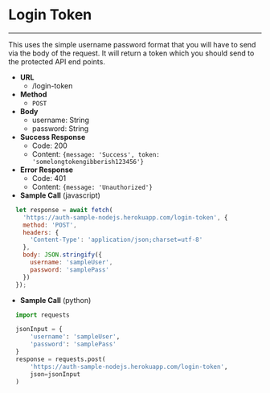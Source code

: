 # Login Token

----
This uses the simple username password format that you will have to send via the body of the request.
It will return a token which you should send to the protected API end points.

- **URL**
  - /login-token
- **Method**
  - `POST`
- **Body**
  - username: String
  - password: String
- **Success Response**
  - Code: 200
  - Content: `{message: 'Success', token: 'somelongtokengibberish123456'}`
- **Error Response**
  - Code: 401
  - Content: `{message: 'Unauthorized'}`
- **Sample Call** (javascript)

```javascript
  let response = await fetch(
    'https://auth-sample-nodejs.herokuapp.com/login-token', {
    method: 'POST',
    headers: {
      'Content-Type': 'application/json;charset=utf-8'
    },
    body: JSON.stringify({
      username: 'sampleUser',
      password: 'samplePass'
    })
  });
```

- **Sample Call** (python)

```python
  import requests

  jsonInput = {
      'username': 'sampleUser',
      'password': 'samplePass'
  }
  response = requests.post(
      'https://auth-sample-nodejs.herokuapp.com/login-token',
      json=jsonInput
  )
```
